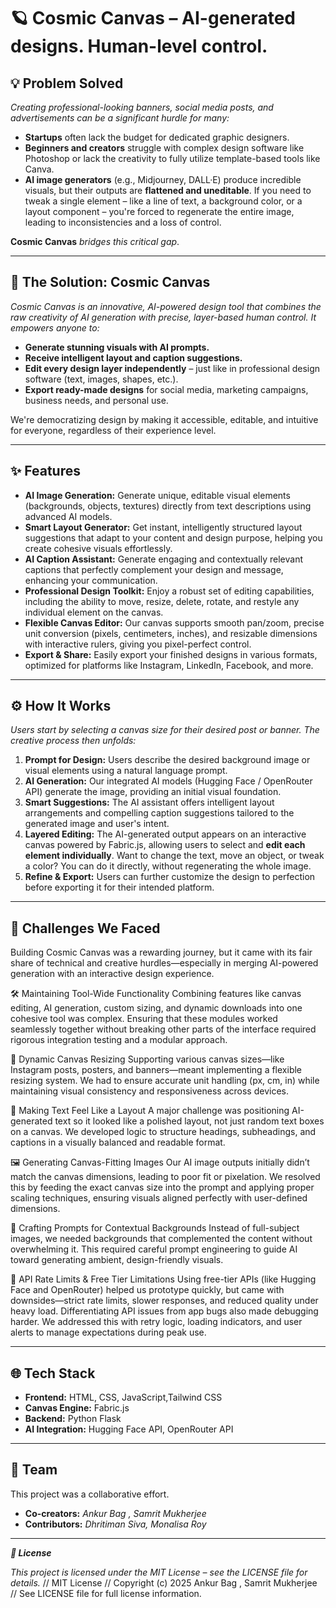 # 🪐 Cosmic Canvas – AI-generated designs. Human-level control.

## 💡 Problem Solved

*Creating professional-looking banners, social media posts, and advertisements can be a significant hurdle for many:*

  * **Startups** often lack the budget for dedicated graphic designers.
  * **Beginners and creators** struggle with complex design software like Photoshop or lack the creativity to fully utilize template-based tools like Canva.
  * **AI image generators** (e.g., Midjourney, DALL·E) produce incredible visuals, but their outputs are **flattened and uneditable**. If you need to tweak a single element – like a line of text, a background color, or a layout component – you're forced to regenerate the entire image, leading to inconsistencies and a loss of control.

**Cosmic Canvas** *bridges this critical gap*.

-----

## 🚀 The Solution: Cosmic Canvas

*Cosmic Canvas is an innovative, AI-powered design tool that combines the raw creativity of AI generation with precise, layer-based human control. It empowers anyone to:*

  * **Generate stunning visuals with AI prompts.**
  * **Receive intelligent layout and caption suggestions.**
  * **Edit every design layer independently** – just like in professional design software (text, images, shapes, etc.).
  * **Export ready-made designs** for social media, marketing campaigns, business needs, and personal use.

We're democratizing design by making it accessible, editable, and intuitive for everyone, regardless of their experience level.

-----

## ✨ Features

  * **AI Image Generation:** Generate unique, editable visual elements (backgrounds, objects, textures) directly from text descriptions using advanced AI models.
  * **Smart Layout Generator:** Get instant, intelligently structured layout suggestions that adapt to your content and design purpose, helping you create cohesive visuals effortlessly.
  * **AI Caption Assistant:** Generate engaging and contextually relevant captions that perfectly complement your design and message, enhancing your communication.
  * **Professional Design Toolkit:** Enjoy a robust set of editing capabilities, including the ability to move, resize, delete, rotate, and restyle any individual element on the canvas.
  * **Flexible Canvas Editor:** Our canvas supports smooth pan/zoom, precise unit conversion (pixels, centimeters, inches), and resizable dimensions with interactive rulers, giving you pixel-perfect control.
  * **Export & Share:** Easily export your finished designs in various formats, optimized for platforms like Instagram, LinkedIn, Facebook, and more.

-----

## ⚙️ How It Works

*Users start by selecting a canvas size for their desired post or banner. The creative process then unfolds:*

1.  **Prompt for Design:** Users describe the desired background image or visual elements using a natural language prompt.
2.  **AI Generation:** Our integrated AI models (Hugging Face / OpenRouter API) generate the image, providing an initial visual foundation.
3.  **Smart Suggestions:** The AI assistant offers intelligent layout arrangements and compelling caption suggestions tailored to the generated image and user's intent.
4.  **Layered Editing:** The AI-generated output appears on an interactive canvas powered by Fabric.js, allowing users to select and **edit each element individually**. Want to change the text, move an object, or tweak a color? You can do it directly, without regenerating the whole image.
5.  **Refine & Export:** Users can further customize the design to perfection before exporting it for their intended platform.

-----

## 🧩 Challenges We Faced
Building Cosmic Canvas was a rewarding journey, but it came with its fair share of technical and creative hurdles—especially in merging AI-powered generation with an interactive design experience.

🛠️ Maintaining Tool-Wide Functionality
Combining features like canvas editing, AI generation, custom sizing, and dynamic downloads into one cohesive tool was complex. Ensuring that these modules worked seamlessly together without breaking other parts of the interface required rigorous integration testing and a modular approach.

📏 Dynamic Canvas Resizing
Supporting various canvas sizes—like Instagram posts, posters, and banners—meant implementing a flexible resizing system. We had to ensure accurate unit handling (px, cm, in) while maintaining visual consistency and responsiveness across devices.

🧾 Making Text Feel Like a Layout
A major challenge was positioning AI-generated text so it looked like a polished layout, not just random text boxes on a canvas. We developed logic to structure headings, subheadings, and captions in a visually balanced and readable format.

🖼️ Generating Canvas-Fitting Images
Our AI image outputs initially didn’t match the canvas dimensions, leading to poor fit or pixelation. We resolved this by feeding the exact canvas size into the prompt and applying proper scaling techniques, ensuring visuals aligned perfectly with user-defined dimensions.

🎯 Crafting Prompts for Contextual Backgrounds
Instead of full-subject images, we needed backgrounds that complemented the content without overwhelming it. This required careful prompt engineering to guide AI toward generating ambient, design-friendly visuals.

🧪 API Rate Limits & Free Tier Limitations
Using free-tier APIs (like Hugging Face and OpenRouter) helped us prototype quickly, but came with downsides—strict rate limits, slower responses, and reduced quality under heavy load. Differentiating API issues from app bugs also made debugging harder. We addressed this with retry logic, loading indicators, and user alerts to manage expectations during peak use.

-----

## 🌐 Tech Stack

  * **Frontend:** HTML, CSS, JavaScript,Tailwind CSS
  * **Canvas Engine:** Fabric.js
  * **Backend:** Python Flask
  * **AI Integration:** Hugging Face API, OpenRouter API

-----

## 🤝 Team

This project was a collaborative effort.

  * **Co-creators:** *Ankur Bag , Samrit Mukherjee*
  * **Contributors:** *Dhritiman Siva, Monalisa Roy*

-----

 ***📜 License*** 

*This project is licensed under the MIT License – see the LICENSE file for details.*
// MIT License
// Copyright (c) 2025 Ankur Bag , Samrit Mukherjee
// See LICENSE file for full license information.
